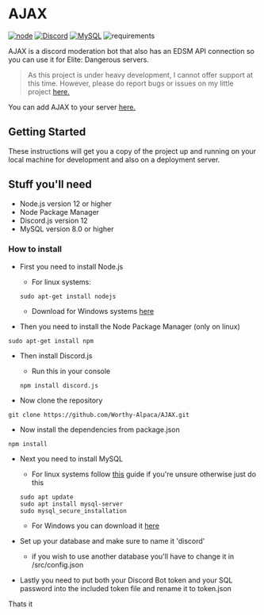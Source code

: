 # AJAX

[![node](https://img.shields.io/badge/Node.js-v.12.X-brightgreen)](https://nodejs.org)
[![Discord](https://img.shields.io/badge/Discord-v.12-blue)](https://discord.js.org/#/docs/main/stable/general/welcome)
[![MySQL](https://img.shields.io/badge/MySQL-v.8.0-9cf)](https://www.mysql.com/)
![requirements](https://img.shields.io/badge/requirements-up%20to%20date-brightgreen)

AJAX is a discord moderation bot that also has an EDSM API connection so you can use it for Elite: Dangerous servers.

> As this project is under heavy development, I cannot offer support at this time.  However, please do report bugs or issues on my little project [here.](https://github.com/Worthy-Alpaca/AJAX/issues)

You can add AJAX to your server [here.](https://discord.com/api/oauth2/authorize?client_id=682255208125956128&permissions=8&redirect_uri=https%3A%2F%2Fworthyalpaca.de%2F&scope=bot)

## Getting Started

These instructions will get you a copy of the project up and running on your local machine for development and also on a deployment server.

## Stuff you'll need
* Node.js version 12 or higher
* Node Package Manager
* Discord.js version 12 
* MySQL version 8.0 or higher

### How to install

* First you need to install Node.js

    - For linux systems: 
    ```
    sudo apt-get install nodejs
    ```
    * Download for Windows systems [here](https://nodejs.org/en/download/)

- Then you need to install the Node Package Manager (only on linux)
```
sudo apt-get install npm
```

- Then install Discord.js

    * Run this in your console
    ```
    npm install discord.js
    ```

- Now clone the repository
```
git clone https://github.com/Worthy-Alpaca/AJAX.git
```

- Now install the dependencies from package.json
```
npm install
```

- Next you need to install MySQL 

    - For linux systems follow [this](https://www.digitalocean.com/community/tutorials/how-to-install-mysql-on-ubuntu-18-04) guide if you're unsure otherwise just do this
    ```
    sudo apt update
    sudo apt install mysql-server
    sudo mysql_secure_installation
    ```
    - For Windows you can download it [here](https://dev.mysql.com/downloads/windows/installer/8.0.html)

- Set up your database and make sure to name it 'discord'
    - if you wish to use another database you'll have to change it in /src/config.json

- Lastly you need to put both your Discord Bot token and your SQL password into the included token file and rename it to token.json

Thats it


